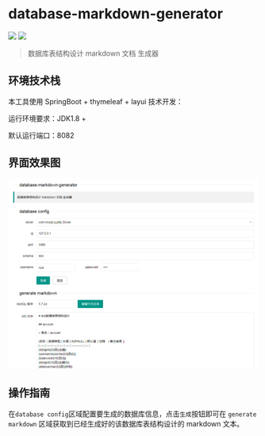 # database-markdown-generator

 [![](https://img.shields.io/badge/Author-woodwhales-green.svg)](https://woodwhales.github.io/) ![](https://img.shields.io/badge/License-GPL%203.0-orange.svg)

> 数据库表结构设计 markdown 文档 生成器

## 环境技术栈

本工具使用 SpringBoot + thymeleaf + layui 技术开发：

运行环境要求：JDK1.8 +

默认运行端口：8082

## 界面效果图

![](https://raw.githubusercontent.com/woodwhales/database-markdown-generator/master/doc/images/index.png)

## 操作指南

在`database config`区域配置要生成的数据库信息，点击`生成`按钮即可在 ` generate markdown ` 区域获取到已经生成好的该数据库表结构设计的 markdown 文本。